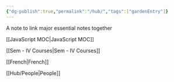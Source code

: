 ```yaml
---
{"dg-publish":true,"permalink":"/hub/","tags":["gardenEntry"]}
---
```


A note to link major essential notes together

[[JavaScript MOC\|JavaScript MOC]]

[[Sem - IV Courses\|Sem - IV Courses]]

[[French\|French]]

[[Hub/People\|People]]

